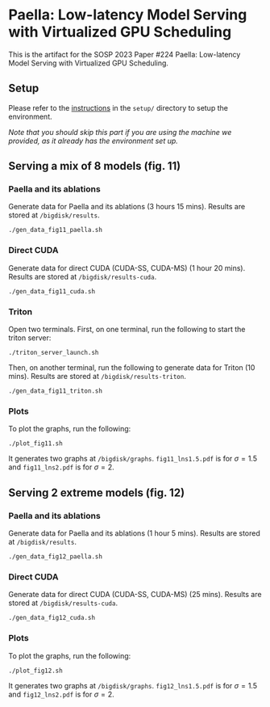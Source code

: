 # Paella: Low-latency Model Serving with Virtualized GPU Scheduling

This is the artifact for the SOSP 2023 Paper #224 Paella: Low-latency Model Serving with Virtualized GPU Scheduling.

## Setup

Please refer to the [instructions](setup/README.md) in the `setup/` directory to setup the environment.

*Note that you should skip this part if you are using the machine we provided, as it already has the environment set up.*

## Serving a mix of 8 models (fig. 11)

### Paella and its ablations

Generate data for Paella and its ablations (3 hours 15 mins). Results are stored at `/bigdisk/results`.

```
./gen_data_fig11_paella.sh
```

### Direct CUDA

Generate data for direct CUDA (CUDA-SS, CUDA-MS) (1 hour 20 mins). Results are stored at `/bigdisk/results-cuda`.

```
./gen_data_fig11_cuda.sh
```

### Triton

Open two terminals. First, on one terminal, run the following to start the triton server:

```
./triton_server_launch.sh
```

Then, on another terminal, run the following to generate data for Triton (10 mins). Results are stored at `/bigdisk/results-triton`.

```
./gen_data_fig11_triton.sh
```

### Plots

To plot the graphs, run the following:

```
./plot_fig11.sh
```

It generates two graphs at `/bigdisk/graphs`. `fig11_lns1.5.pdf` is for $\sigma=1.5$ and `fig11_lns2.pdf` is for $\sigma=2$.

## Serving 2 extreme models (fig. 12)

### Paella and its ablations

Generate data for Paella and its ablations (1 hour 5 mins). Results are stored at `/bigdisk/results`.

```
./gen_data_fig12_paella.sh
```

### Direct CUDA

Generate data for direct CUDA (CUDA-SS, CUDA-MS) (25 mins). Results are stored at `/bigdisk/results-cuda`.

```
./gen_data_fig12_cuda.sh
```

### Plots

To plot the graphs, run the following:

```
./plot_fig12.sh
```

It generates two graphs at `/bigdisk/graphs`. `fig12_lns1.5.pdf` is for $\sigma=1.5$ and `fig12_lns2.pdf` is for $\sigma=2$.

